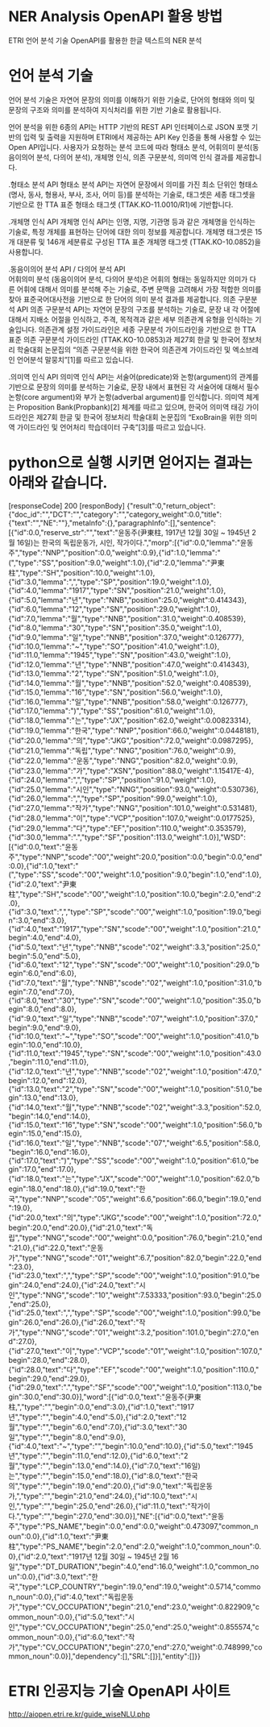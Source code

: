 NER Analysis OpenAPI 활용 방법
=============
ETRI 언어 분석 기술 OpenAPI를 활용한 한글 텍스트의 NER 분석

# 언어 분석 기술
언어 분석 기술은 자연어 문장의 의미를 이해하기 위한 기술로, 단어의 형태와 의미 및 문장의 구조와 의미를 분석하여 지식처리를 위한 기반 기술로 활용됩니다.

언어 분석을 위한 6종의 API는 HTTP 기반의 REST API 인터페이스로 JSON 포맷 기반의 입력 및 출력을 지원하며 ETRI에서 제공하는 API Key 인증을 통해 사용할 수 있는 Open API입니다. 사용자가 요청하는 분석 코드에 따라 형태소 분석, 어휘의미 분석(동음이의어 분석, 다의어 분석), 개체명 인식, 의존 구문분석, 의미역 인식 결과를 제공합니다.

.형태소 분석 API	
형태소 분석 API는 자연어 문장에서 의미를 가진 최소 단위인 형태소(명사, 동사, 형용사, 부사, 조사, 어미 등)를 분석하는 기술로, 태그셋은 세종 태그셋을 기반으로 한 TTA 표준 형태소 태그셋 (TTAK.KO-11.0010/R1)에 기반합니다.

.개체명 인식 API	
개체명 인식 API는 인명, 지명, 기관명 등과 같은 개체명을 인식하는 기술로, 특정 개체를 표현하는 단어에 대한 의미 정보를 제공합니다. 개체명 태그셋은 15개 대분류 및 146개 세분류로 구성된 TTA 표준 개체명 태그셋 (TTAK.KO-10.0852)을 사용합니다.

.동음이의어 분석 API / 다의어 분석 API	
어휘의미 분석 (동음이의어 분석, 다의어 분석)은 어휘의 형태는 동일하지만 의미가 다른 어휘에 대해서 의미를 분석해 주는 기술로, 주변 문맥을 고려해서 가장 적합한 의미를 찾아 표준국어대사전을 기반으로 한 단어의 의미 분석 결과를 제공합니다.
의존 구문분석 API	의존 구문분석 API는 자연어 문장의 구조를 분석하는 기술로, 문장 내 각 어절에 대해서 지배소 어절을 인식하고, 주격, 목적격과 같은 세부 의존관계 유형을 인식하는 기술입니다. 의존관계 설정 가이드라인은 세종 구문분석 가이드라인을 기반으로 한 TTA 표준 의존 구문분석 가이드라인 (TTAK.KO-10.0853)과 제27회 한글 및 한국어 정보처리 학술대회 논문집의 “의존 구문분석을 위한 한국어 의존관계 가이드라인 및 엑소브레인 언어분석 말뭉치”[1]를 따르고 있습니다.

.의미역 인식 API	
의미역 인식 API는 서술어(predicate)와 논항(argument)의 관계를 기반으로 문장의 의미를 분석하는 기술로, 문장 내에서 표현된 각 서술어에 대해서 필수 논항(core argument)와 부가 논항(adverbal argument)를 인식합니다. 의미역 체계는 Proposition Bank(Propbank)[2] 체계를 따르고 있으며, 한국어 의미역 태깅 가이드라인은 제27회 한글 및 한국어 정보처리 학술대회 논문집의 “ExoBrain을 위한 의미역 가이드라인 및 언어처리 학습데이터 구축”[3]를 따르고 있습니다.


# python으로 실행 시키면 얻어지는 결과는 아래와 같습니다.

[responseCode] 200
[responBody]
{"result":0,"return_object":{"doc_id":"","DCT":"","category":"","category_weight":0.0,"title":{"text":"","NE":""},"metaInfo":{},"paragraphInfo":[],"sentence":[{"id":0.0,"reserve_str":"","text":"윤동주(尹東柱, 1917년 12월 30일 ~ 1945년 2월 16일)는 한국의 독립운동가, 시인, 작가이다.","morp":[{"id":0.0,"lemma":"윤동주","type":"NNP","position":0.0,"weight":0.9},{"id":1.0,"lemma":"(","type":"SS","position":9.0,"weight":1.0},{"id":2.0,"lemma":"尹東柱","type":"SH","position":10.0,"weight":1.0},{"id":3.0,"lemma":",","type":"SP","position":19.0,"weight":1.0},{"id":4.0,"lemma":"1917","type":"SN","position":21.0,"weight":1.0},{"id":5.0,"lemma":"년","type":"NNB","position":25.0,"weight":0.414343},{"id":6.0,"lemma":"12","type":"SN","position":29.0,"weight":1.0},{"id":7.0,"lemma":"월","type":"NNB","position":31.0,"weight":0.408539},{"id":8.0,"lemma":"30","type":"SN","position":35.0,"weight":1.0},{"id":9.0,"lemma":"일","type":"NNB","position":37.0,"weight":0.126777},{"id":10.0,"lemma":"~","type":"SO","position":41.0,"weight":1.0},{"id":11.0,"lemma":"1945","type":"SN","position":43.0,"weight":1.0},{"id":12.0,"lemma":"년","type":"NNB","position":47.0,"weight":0.414343},{"id":13.0,"lemma":"2","type":"SN","position":51.0,"weight":1.0},{"id":14.0,"lemma":"월","type":"NNB","position":52.0,"weight":0.408539},{"id":15.0,"lemma":"16","type":"SN","position":56.0,"weight":1.0},{"id":16.0,"lemma":"일","type":"NNB","position":58.0,"weight":0.126777},{"id":17.0,"lemma":")","type":"SS","position":61.0,"weight":1.0},{"id":18.0,"lemma":"는","type":"JX","position":62.0,"weight":0.00823314},{"id":19.0,"lemma":"한국","type":"NNP","position":66.0,"weight":0.0448181},{"id":20.0,"lemma":"의","type":"JKG","position":72.0,"weight":0.0987295},{"id":21.0,"lemma":"독립","type":"NNG","position":76.0,"weight":0.9},{"id":22.0,"lemma":"운동","type":"NNG","position":82.0,"weight":0.9},{"id":23.0,"lemma":"가","type":"XSN","position":88.0,"weight":1.15417E-4},{"id":24.0,"lemma":",","type":"SP","position":91.0,"weight":1.0},{"id":25.0,"lemma":"시인","type":"NNG","position":93.0,"weight":0.530736},{"id":26.0,"lemma":",","type":"SP","position":99.0,"weight":1.0},{"id":27.0,"lemma":"작가","type":"NNG","position":101.0,"weight":0.531481},{"id":28.0,"lemma":"이","type":"VCP","position":107.0,"weight":0.0177525},{"id":29.0,"lemma":"다","type":"EF","position":110.0,"weight":0.353579},{"id":30.0,"lemma":".","type":"SF","position":113.0,"weight":1.0}],"WSD":[{"id":0.0,"text":"윤동주","type":"NNP","scode":"00","weight":20.0,"position":0.0,"begin":0.0,"end":0.0},{"id":1.0,"text":"(","type":"SS","scode":"00","weight":1.0,"position":9.0,"begin":1.0,"end":1.0},{"id":2.0,"text":"尹東柱","type":"SH","scode":"00","weight":1.0,"position":10.0,"begin":2.0,"end":2.0},{"id":3.0,"text":",","type":"SP","scode":"00","weight":1.0,"position":19.0,"begin":3.0,"end":3.0},{"id":4.0,"text":"1917","type":"SN","scode":"00","weight":1.0,"position":21.0,"begin":4.0,"end":4.0},{"id":5.0,"text":"년","type":"NNB","scode":"02","weight":3.3,"position":25.0,"begin":5.0,"end":5.0},{"id":6.0,"text":"12","type":"SN","scode":"00","weight":1.0,"position":29.0,"begin":6.0,"end":6.0},{"id":7.0,"text":"월","type":"NNB","scode":"02","weight":1.0,"position":31.0,"begin":7.0,"end":7.0},{"id":8.0,"text":"30","type":"SN","scode":"00","weight":1.0,"position":35.0,"begin":8.0,"end":8.0},{"id":9.0,"text":"일","type":"NNB","scode":"07","weight":1.0,"position":37.0,"begin":9.0,"end":9.0},{"id":10.0,"text":"~","type":"SO","scode":"00","weight":1.0,"position":41.0,"begin":10.0,"end":10.0},{"id":11.0,"text":"1945","type":"SN","scode":"00","weight":1.0,"position":43.0,"begin":11.0,"end":11.0},{"id":12.0,"text":"년","type":"NNB","scode":"02","weight":1.0,"position":47.0,"begin":12.0,"end":12.0},{"id":13.0,"text":"2","type":"SN","scode":"00","weight":1.0,"position":51.0,"begin":13.0,"end":13.0},{"id":14.0,"text":"월","type":"NNB","scode":"02","weight":3.3,"position":52.0,"begin":14.0,"end":14.0},{"id":15.0,"text":"16","type":"SN","scode":"00","weight":1.0,"position":56.0,"begin":15.0,"end":15.0},{"id":16.0,"text":"일","type":"NNB","scode":"07","weight":6.5,"position":58.0,"begin":16.0,"end":16.0},{"id":17.0,"text":")","type":"SS","scode":"00","weight":1.0,"position":61.0,"begin":17.0,"end":17.0},{"id":18.0,"text":"는","type":"JX","scode":"00","weight":1.0,"position":62.0,"begin":18.0,"end":18.0},{"id":19.0,"text":"한국","type":"NNP","scode":"05","weight":6.6,"position":66.0,"begin":19.0,"end":19.0},{"id":20.0,"text":"의","type":"JKG","scode":"00","weight":1.0,"position":72.0,"begin":20.0,"end":20.0},{"id":21.0,"text":"독립","type":"NNG","scode":"00","weight":0.0,"position":76.0,"begin":21.0,"end":21.0},{"id":22.0,"text":"운동가","type":"NNG","scode":"01","weight":6.7,"position":82.0,"begin":22.0,"end":23.0},{"id":23.0,"text":",","type":"SP","scode":"00","weight":1.0,"position":91.0,"begin":24.0,"end":24.0},{"id":24.0,"text":"시인","type":"NNG","scode":"10","weight":7.53333,"position":93.0,"begin":25.0,"end":25.0},{"id":25.0,"text":",","type":"SP","scode":"00","weight":1.0,"position":99.0,"begin":26.0,"end":26.0},{"id":26.0,"text":"작가","type":"NNG","scode":"01","weight":3.2,"position":101.0,"begin":27.0,"end":27.0},{"id":27.0,"text":"이","type":"VCP","scode":"01","weight":1.0,"position":107.0,"begin":28.0,"end":28.0},{"id":28.0,"text":"다","type":"EF","scode":"00","weight":1.0,"position":110.0,"begin":29.0,"end":29.0},{"id":29.0,"text":".","type":"SF","scode":"00","weight":1.0,"position":113.0,"begin":30.0,"end":30.0}],"word":[{"id":0.0,"text":"윤동주(尹東柱,","type":"","begin":0.0,"end":3.0},{"id":1.0,"text":"1917년","type":"","begin":4.0,"end":5.0},{"id":2.0,"text":"12월","type":"","begin":6.0,"end":7.0},{"id":3.0,"text":"30일","type":"","begin":8.0,"end":9.0},{"id":4.0,"text":"~","type":"","begin":10.0,"end":10.0},{"id":5.0,"text":"1945년","type":"","begin":11.0,"end":12.0},{"id":6.0,"text":"2월","type":"","begin":13.0,"end":14.0},{"id":7.0,"text":"16일)는","type":"","begin":15.0,"end":18.0},{"id":8.0,"text":"한국의","type":"","begin":19.0,"end":20.0},{"id":9.0,"text":"독립운동가,","type":"","begin":21.0,"end":24.0},{"id":10.0,"text":"시인,","type":"","begin":25.0,"end":26.0},{"id":11.0,"text":"작가이다.","type":"","begin":27.0,"end":30.0}],"NE":[{"id":0.0,"text":"윤동주","type":"PS_NAME","begin":0.0,"end":0.0,"weight":0.473097,"common_noun":0.0},{"id":1.0,"text":"尹東柱","type":"PS_NAME","begin":2.0,"end":2.0,"weight":1.0,"common_noun":0.0},{"id":2.0,"text":"1917년 12월 30일 ~ 1945년 2월 16일","type":"DT_DURATION","begin":4.0,"end":16.0,"weight":1.0,"common_noun":0.0},{"id":3.0,"text":"한국","type":"LCP_COUNTRY","begin":19.0,"end":19.0,"weight":0.5714,"common_noun":0.0},{"id":4.0,"text":"독립운동가","type":"CV_OCCUPATION","begin":21.0,"end":23.0,"weight":0.822909,"common_noun":0.0},{"id":5.0,"text":"시인","type":"CV_OCCUPATION","begin":25.0,"end":25.0,"weight":0.855574,"common_noun":0.0},{"id":6.0,"text":"작가","type":"CV_OCCUPATION","begin":27.0,"end":27.0,"weight":0.748999,"common_noun":0.0}],"dependency":[],"SRL":[]}],"entity":[]}}

# ETRI 인공지능 기술 OpenAPI 사이트
http://aiopen.etri.re.kr/guide_wiseNLU.php
